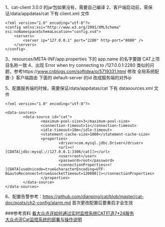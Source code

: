 1、cat-client 3.0.0 的jar包如果没有，需要自己编译
2、客户端启动前，需保证/data/appdatas/cat 下有 client.xml 文件
```
<?xml version="1.0" encoding="utf-8"?>
<config xmlns:xsi="http://www.w3.org/2001/XMLSchema" xsi:noNamespaceSchemaLocation="config.xsd">
    <servers>
        <server ip="127.0.0.1" port="2280" http-port="8080" />
    </servers>
</config>
```
3、resources/META-INF/app.properties 下的 app.name 的名字要跟 CAT上项目名称一致
4、出现 Error when try connecting to /127.0.0.1:2280 类似的问题，参考https://www.cnblogs.com/softidea/p/5719331.html
 修改 全局系统配置-》客户端路由 下面的 default-server 的id 改成服务端的对外ip

5、配置服务端的时候，需要保证/data/appdatas/cat 下有 datasources.xml 文件
```
<?xml version="1.0" encoding="utf-8"?>

<data-sources>
        <data-source id="cat">
                <maximum-pool-size>3</maximum-pool-size>
                <connection-timeout>1s</connection-timeout>
                <idle-timeout>10m</idle-timeout>
                <statement-cache-size>1000</statement-cache-size>
                <properties>
                        <driver>com.mysql.jdbc.Driver</driver>
                        <url><![CDATA[jdbc:mysql://127.0.0.1:3306/cat]]></url>
                        <user>root</user>
                        <password>root</password>
                        <connectionProperties><![CDATA[useUnicode=true&characterEncoding=UTF-8&autoReconnect=true&socketTimeout=120000]]></connectionProperties>
                </properties>
        </data-source>
</data-sources>
```

6、配置告警参考：https://github.com/dianping/cat/blob/master/cat-doc/posts/ch2-config/alarm.md
首次更改配置后要重启才会生效

###参考资料
[看大众点评如何通过实时监控系统CAT打造7*24服务](http://www.itshuji.com/technical-article/616.html)<br/>
[大众点评Cat监控系统的部署与操作说明](https://my.oschina.net/yanyimin/blog/1517724)<br/>


